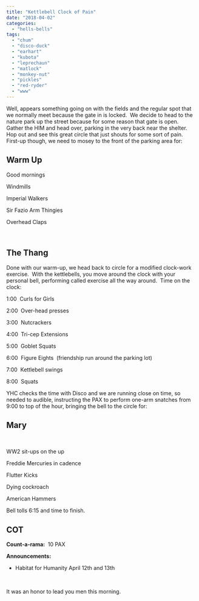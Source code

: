 ```yaml
---
title: "Kettlebell Clock of Pain"
date: "2018-04-02"
categories: 
  - "hells-bells"
tags: 
  - "chum"
  - "disco-duck"
  - "earhart"
  - "kubota"
  - "leprechaun"
  - "matlock"
  - "monkey-nut"
  - "pickles"
  - "red-ryder"
  - "www"
---
```


Well, appears something going on with the fields and the regular spot that we normally meet because the gate in is locked.  We decide to head to the nature park up the street because for some reason that gate is open.  Gather the HIM and head over, parking in the very back near the shelter.  Hop out and see this great circle that just shouts for some sort of pain.  First-up though, we need to mosey to the front of the parking area for:

## Warm Up

Good mornings

Windmills

Imperial Walkers

Sir Fazio Arm Thingies

Overhead Claps

 

## The Thang

Done with our warm-up, we head back to circle for a modified clock-work exercise.  With the kettlebells, you move around the clock with your personal bell, performing called exercise all the way around.  Time on the clock:

1:00  Curls for Girls

2:00  Over-head presses

3:00  Nutcrackers

4:00  Tri-cep Extensions

5:00  Goblet Squats

6:00  Figure Eights  (friendship run around the parking lot)

7:00  Kettlebell swings

8:00  Squats

YHC checks the time with Disco and we are running close on time, so needed to audible, instructing the PAX to perform one-arm snatches from 9:00 to top of the hour, bringing the bell to the circle for:

## Mary

 

WW2 sit-ups on the up

Freddie Mercuries in cadence

Flutter Kicks

Dying cockroach

American Hammers

Bell tolls 6:15 and time to finish.

## COT

**Count-a-rama:**  10 PAX

**Announcements:**

- Habitat for Humanity April 12th and 13th

 

It was an honor to lead you men this morning.
